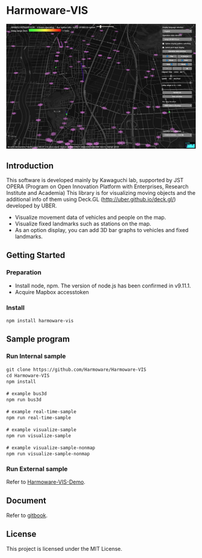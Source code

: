 # Harmoware-VIS
![topimage](topimage.jpg)

## Introduction
This software is developed mainly by Kawaguchi lab, supported by JST OPERA (Program on Open Innovation Platform with Enterprises, Research Institute and Academia)
This library is for visualizing moving objects and the additional info of them using Deck.GL (http://uber.github.io/deck.gl/) developed by UBER.

- Visualize movement data of vehicles and people on the map.
- Visualize fixed landmarks such as stations on the map.
- As an option display, you can add 3D bar graphs to vehicles and fixed landmarks.

## Getting Started

### Preparation
- Install node, npm. The version of node.js has been confirmed in v9.11.1.
- Acquire Mapbox accesstoken

### Install
```
npm install harmoware-vis
```

## Sample program

### Run Internal sample
```
git clone https://github.com/Harmoware/Harmoware-VIS
cd Harmoware-VIS
npm install

# example bus3d
npm run bus3d

# example real-time-sample
npm run real-time-sample

# example visualize-sample
npm run visualize-sample

# example visualize-sample-nonmap
npm run visualize-sample-nonmap
```

### Run External sample
Refer to [Harmoware-VIS-Demo](https://github.com/Harmoware/Harmoware-VIS-Demo "Harmoware-VIS-Demo").

## Document
Refer to [gitbook](https://harmoware-vis.gitbook.io/ "gitbook").

## License
This project is licensed under the MIT License.
